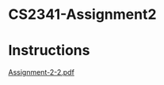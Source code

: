 # CS2341-Assignment2
# Instructions 
[Assignment-2-2.pdf](https://github.com/user-attachments/files/17462494/Assignment-2-2.pdf)
